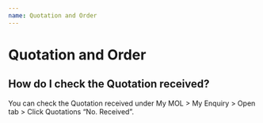 ```yaml
---
name: Quotation and Order
---
```


# Quotation and Order

## How do I check the Quotation received?

You can check the Quotation received under My MOL > My Enquiry > Open tab > Click Quotations “No. Received”.
